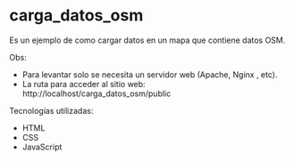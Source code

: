# carga_datos_osm
Es un ejemplo de como cargar datos en un mapa que contiene datos OSM.

Obs:
* Para levantar solo se necesita un servidor web (Apache, Nginx , etc).
* La ruta para acceder al sitio web: http://localhost/carga_datos_osm/public

Tecnologías  utilizadas:
* HTML
* CSS
* JavaScript

